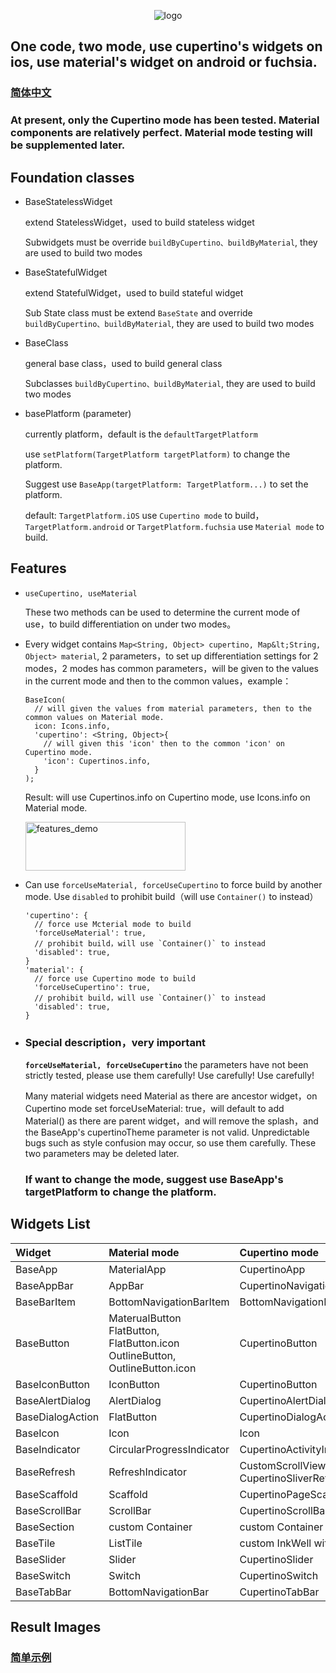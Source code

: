 <p align="center">
  <img src="https://flutter-base.oss-cn-shenzhen.aliyuncs.com/logo.png" alt="logo">
</p>

## One code, two mode, use cupertino's widgets on ios, use material's widget on android or fuchsia.

### [简体中文](./README.md)

### At present, only the Cupertino mode has been tested. Material components are relatively perfect. Material mode testing will be supplemented later.

## Foundation classes
* BaseStatelessWidget

  extend StatelessWidget，used to build stateless widget

  Subwidgets must be override `buildByCupertino、buildByMaterial`, they are used to build two modes

* BaseStatefulWidget

  extend StatefulWidget，used to build stateful widget

  Sub State class must be extend `BaseState` and override `buildByCupertino、buildByMaterial`, they are used to build two modes

* BaseClass

  general base class，used to build general class

  Subclasses `buildByCupertino、buildByMaterial`, they are used to build two modes

* basePlatform (parameter)

  currently platform，default is the `defaultTargetPlatform` 

  use `setPlatform(TargetPlatform targetPlatform)` to change the platform.

  Suggest use  `BaseApp(targetPlatform: TargetPlatform...)` to set the platform.

  default: `TargetPlatform.iOS` use `Cupertino mode` to build， `TargetPlatform.android` or `TargetPlatform.fuchsia` use `Material mode` to build.


## Features
* `useCupertino, useMaterial`

  These two methods can be used to determine the current mode of use，to build differentiation on under two modes。
  
* Every widget contains `Map<String, Object> cupertino, Map&lt;String, Object> material`, 2 parameters，to set up differentiation settings for 2 modes，2 modes has common parameters，will be given to the values in the current mode and then to the common values，example：

      BaseIcon(
        // will given the values from material parameters, then to the common values on Material mode.
        icon: Icons.info,
        'cupertino': <String, Object>{
          // will given this 'icon' then to the common 'icon' on Cupertino mode.
          'icon': Cupertinos.info,
        }
      );

    Result: will use Cupertinos.info on Cupertino mode, use Icons.info on Material mode.

  <img src="https://flutter-base.oss-cn-shenzhen.aliyuncs.com/features_demo.png" alt="features_demo" width="256" height="78">

* Can use `forceUseMaterial, forceUseCupertino` to force build by another mode. Use `disabled` to prohibit build（will use `Container()` to instead）

      'cupertino': {
        // force use Mcterial mode to build
        'forceUseMaterial': true,
        // prohibit build，will use `Container()` to instead
        'disabled': true,
      }
      'material': {
        // force use Cupertino mode to build
        'forceUseCupertino': true,
        // prohibit build，will use `Container()` to instead
        'disabled': true,
      }

* ### Special description，very important

    **`forceUseMaterial, forceUseCupertino`** the parameters have not been strictly tested, please use them carefully! Use carefully! Use carefully!

    Many material widgets need Material as there are ancestor widget，on Cupertino mode set forceUseMaterial: true，will default to add Material() as there are parent widget，and will remove the splash，and the BaseApp's cupertinoTheme parameter is not valid. Unpredictable bugs such as style confusion may occur, so use them carefully. These two parameters may be deleted later.

    ### If want to change the mode, suggest use BaseApp's targetPlatform to change the platform.


## Widgets List
|Widget|Material mode|Cupertino mode|
|:---------------|:--------|:----------|
|BaseApp|MaterialApp|CupertinoApp|
|BaseAppBar|AppBar|CupertinoNavigationBar|
|BaseBarItem|BottomNavigationBarItem|BottomNavigationBarItem|
|BaseButton|MaterualButton<br>FlatButton, FlatButton.icon<br>OutlineButton, OutlineButton.icon|CupertinoButton|
|BaseIconButton|IconButton|CupertinoButton|
|BaseAlertDialog|AlertDialog|CupertinoAlertDialog|
|BaseDialogAction|FlatButton|CupertinoDialogAction|
|BaseIcon|Icon|Icon|
|BaseIndicator|CircularProgressIndicator|CupertinoActivityIndicator|
|BaseRefresh|RefreshIndicator|CustomScrollView + CupertinoSliverRefreshControl|
|BaseScaffold|Scaffold|CupertinoPageScaffold|
|BaseScrollBar|ScrollBar|CupertinoScrollBar|
|BaseSection|custom Container|custom Container|
|BaseTile|ListTile|custom InkWell without splash|
|BaseSlider|Slider|CupertinoSlider|
|BaseSwitch|Switch|CupertinoSwitch|
|BaseTabBar|BottomNavigationBar|CupertinoTabBar|

## Result Images


### [简单示例](./example/)
